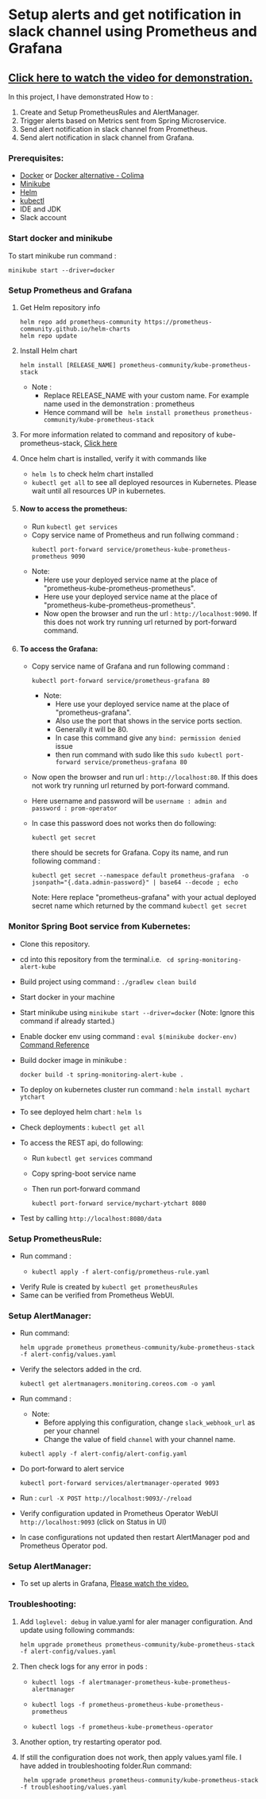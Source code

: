 # Setup alerts and get notification in slack channel using Prometheus and Grafana

## [Click here to watch the video for demonstration.](https://youtu.be/luEUTR4cYl4)

In this project, I have demonstrated How to : 
1. Create and Setup PrometheusRules and AlertManager. 
2. Trigger alerts based on Metrics sent from Spring Microservice.
3. Send alert notification in slack channel from Prometheus.
4. Send alert notification in slack channel from Grafana.

### Prerequisites:
- [Docker](https://docs.docker.com/engine/install/) or [Docker alternative - Colima](https://github.com/abiosoft/colima)
- [Minikube](https://minikube.sigs.k8s.io/docs/start/)
- [Helm](https://helm.sh/docs/intro/install/)
- [kubectl](https://kubernetes.io/docs/tasks/tools/)
- IDE and JDK
- Slack account

### Start docker and minikube
To start minikube run command :

``` minikube start --driver=docker ```

### Setup Prometheus and Grafana
1. Get Helm repository info
      ```
      helm repo add prometheus-community https://prometheus-community.github.io/helm-charts
      helm repo update
      ```
2. Install Helm chart
    ```
    helm install [RELEASE_NAME] prometheus-community/kube-prometheus-stack
    ```
    - Note :
        - Replace RELEASE_NAME with your custom name. For example name used in the demonstration : prometheus
        - Hence command will be ` helm install prometheus prometheus-community/kube-prometheus-stack`
3. For more information related to command and repository of kube-prometheus-stack, [Click here](https://github.com/prometheus-community/helm-charts/tree/main/charts/kube-prometheus-stack)
4. Once helm chart is installed, verify it with commands like
    - `helm ls` to check helm chart installed
    - `kubectl get all` to see all deployed resources in Kubernetes. Please wait until all resources UP in kubernetes.
5. #### Now to access the prometheus:
    - Run `kubectl get services`
    - Copy service name of Prometheus and run follwing command :
      ```
      kubectl port-forward service/prometheus-kube-prometheus-prometheus 9090
      ```
    - Note:
        - Here use your deployed service name at the place of "prometheus-kube-prometheus-prometheus".
        - Here use your deployed service name at the place of "prometheus-kube-prometheus-prometheus".
        - Now open the browser and run the url : `http://localhost:9090`. If this does not work try running url returned by port-forward command.
6. #### To access the Grafana:

    - Copy service name of Grafana and run following command :
      ```
      kubectl port-forward service/prometheus-grafana 80
      ```
        - Note:
            - Here use your deployed service name at the place of "prometheus-grafana".
            - Also use the port that shows in the service ports section.
            - Generally it will be 80.
            - In case this command give any `bind: permission denied` issue
            - then run command with sudo like this  `sudo kubectl port-forward service/prometheus-grafana 80`

    - Now open the browser and run url : `http://localhost:80`. If this does not work try running url returned by port-forward command.
    - Here username and password will be `username : admin and password : prom-operator`
    - In case this password does not works then do following:

         ```
         kubectl get secret
         ``` 
      there should be secrets for Grafana. Copy its name, and run following command :
       ```
       kubectl get secret --namespace default prometheus-grafana  -o jsonpath="{.data.admin-password}" | base64 --decode ; echo
       ```
      Note:  Here replace "prometheus-grafana" with your actual deployed secret name which returned by the command `kubectl get secret`


### Monitor Spring Boot service from Kubernetes:

- Clone this repository.
- cd into this repository from the terminal.i.e. ``` cd spring-monitoring-alert-kube```
- Build project using command :  ```./gradlew clean build```
- Start docker in your machine
- Start minikube using ``` minikube start --driver=docker ``` (Note: Ignore this command if already started.)
- Enable docker env using command :  ```eval $(minikube docker-env)  ```  [Command Reference](https://minikube.sigs.k8s.io/docs/commands/docker-env/)
- Build docker image in minikube :

   ```docker build -t spring-monitoring-alert-kube .```

- To deploy on kubernetes cluster run command : ``` helm install mychart ytchart ```
- To see deployed helm chart : ```helm ls ```
- Check deployments : ```kubectl get all ```
- To access the REST api, do following:
    - Run `kubectl get services` command
    - Copy spring-boot service name
    - Then run port-forward command

      ```
      kubectl port-forward service/mychart-ytchart 8080
      ```
- Test by calling `http://localhost:8080/data`

### Setup PrometheusRule:

- Run command : 
  - ```
    kubectl apply -f alert-config/prometheus-rule.yaml
    ```
- Verify Rule is created by ```kubectl get prometheusRules```
- Same can be verified from Prometheus WebUI.

### Setup AlertManager:

- Run command:
  
  ```helm upgrade prometheus prometheus-community/kube-prometheus-stack  -f alert-config/values.yaml```

- Verify the selectors added in the crd.
  
    ```kubectl get alertmanagers.monitoring.coreos.com -o yaml```

- Run command :
  - Note: 
    - Before applying this configuration, change ```slack_webhook_url``` as per your channel
    - Change the value of field ```channel``` with your channel name.

  ```kubectl apply -f alert-config/alert-config.yaml```


- Do port-forward to alert service
    
    ```kubectl port-forward services/alertmanager-operated 9093```
- Run : ```curl -X POST http://localhost:9093/-/reload```

- Verify configuration updated in Prometheus Operator WebUI ``` http://localhost:9093 ``` (click on Status in UI) 
- In case configurations not updated then restart AlertManager pod and Prometheus Operator pod.

### Setup AlertManager:
- To set up alerts in Grafana, [Please watch the video.](https://youtu.be/luEUTR4cYl4)

### Troubleshooting:
1. Add ```loglevel: debug``` in value.yaml for aler manager configuration. And update using following commands:

    ```helm upgrade prometheus prometheus-community/kube-prometheus-stack  -f alert-config/values.yaml```

2. Then check logs for any error in pods :

   -  ```kubectl logs -f alertmanager-prometheus-kube-prometheus-alertmanager```

   - ```kubectl logs -f prometheus-prometheus-kube-prometheus-prometheus```
     
   - ```kubectl logs -f prometheus-kube-prometheus-operator```
3. Another option, try restarting operator pod.

4. If still the configuration does not work, then apply values.yaml file. I have added in troubleshooting folder.Run command:

    ``` helm upgrade prometheus prometheus-community/kube-prometheus-stack  -f troubleshooting/values.yaml```
    